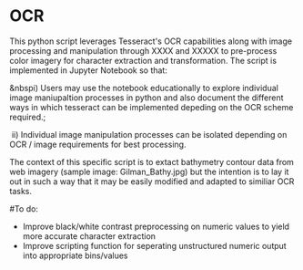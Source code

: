 # OCR
This python script leverages Tesseract's OCR capabilities along with image processing and manipulation through XXXX and XXXXX to pre-process color imagery for character extraction and transformation. The script is implemented in Jupyter Notebook so that:

&nbspi) Users may use the notebook educationally to explore individual image maniupaltion processes in python and also document the different ways in which tesseract can be implemented depeding on the OCR scheme required.;

&nbsp;ii) Individual image manipulation processes can be isolated depending on OCR / image requirements for best processing.

The context of this specific script is to extact bathymetry contour data from web imagery (sample image: Gilman_Bathy.jpg) but the intention is to lay it out in such a way that it may be easily modified and adapted to similiar OCR tasks.

#To do:
- Improve black/white contrast preprocessing on numeric values to yield more accurate character extraction
- Improve scripting function for seperating unstructured numeric output into appropriate bins/values


